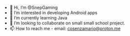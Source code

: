 - 👋 Hi, I’m @SnepGaming 
- 👀 I’m interested in developing Android apps
- 🌱 I’m currently learning Java
- 💞️ I’m looking to collaborate on small small school project. 
- 📫 How to reach me - email: 
cosenzamario@proton.me

<!---
SnepGaming/SnepGaming is a ✨ special ✨ repository because its `README.md` (this file) appears on your GitHub profile.
You can click the Preview link to take a look at your changes.
--->
